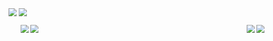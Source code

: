 <!DOCTYPE html>

<html>
  <head>
  </head>
  <body>
    <div>
      <div>
      <img
        src="https://github-readme-stats.vercel.app/api?username=jamesh48&theme=tokyonight&show_icons=true&count_private=true&hide=stars"
      />
      <img
        src="https://github-readme-stats.vercel.app/api/top-langs/?username=jamesh48&theme=tokyonight&layout=compact"
           />
      </div>
      <ul>
        <div>
          <span>
            <a href="https://github.com/jamesh48/PersonalWebsite">
              <img
                align="left"
                src="https://github-readme-stats.vercel.app/api/pin/?username=jamesh48&repo=PersonalWebsite&theme=tokyonight"
              />
            </a>
          </span>
          <span>
            <a href="https://github.com/jamesh48/Strava-Report-Generator">
              <img
                align="right"
                src="https://github-readme-stats.vercel.app/api/pin/?username=jamesh48&repo=Strava-Report-Generator&show_owner=true&theme=tokyonight"
              />
            </a>
        </span>
        </div>
        <div>
          <span>
            <a href="https://github.com/jamesh48/2Sides_DiscordChatbot">
              <img
                align="left"
                src="https://github-readme-stats.vercel.app/api/pin/?username=jamesh48&repo=2Sides_DiscordChatbot&theme=tokyonight"
              />
            </a>
          </span>
          <span>
            <a href="https://github.com/jamesh48/Mini-Games">
              <img
                align="right"
                src="https://github-readme-stats.vercel.app/api/pin/?username=jamesh48&repo=Mini-Games&show_owner=true&theme=tokyonight"
              />
            </a>
          </span>
        </div>
      </ul>
    </div>
  </body>
</html>
